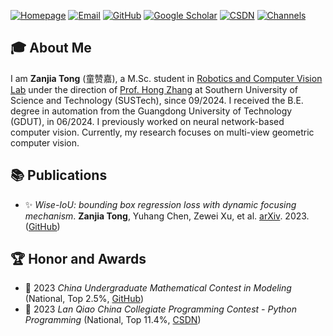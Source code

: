 [![Homepage](https://img.shields.io/badge/Homepage-2B51B6)](https://rcvlab.eee.sustech.edu.cn/authors/zanjia_tong/)
[![Email](https://img.shields.io/badge/Email-000000?logo=gmail)](mailto:tongzanjia@qq.com)
[![GitHub](https://img.shields.io/badge/GitHub-100000?logo=github)](https://github.com/Instinct323)
[![Google Scholar](https://img.shields.io/badge/Google%20Scholar-333333?logo=google-scholar)](https://scholar.google.com/citations?user=Zanjia_Tong)
[![CSDN](https://img.shields.io/badge/CSDN-2B51B6?logo=csdn&logoColor=white)](https://blog.csdn.net/qq_55745968)
[![Channels](https://img.shields.io/badge/Channels-荷碧TongZJ-07C160?logo=wechat&logoColor=white&color=808080&labelColor=07C160)](#)

## 🎓 About Me

I am **Zanjia Tong** (童赞嘉),
a M.Sc. student in [Robotics and Computer Vision Lab](https://rcvlab.eee.sustech.edu.cn/)
under the direction of [Prof. Hong Zhang](https://www.sustech.edu.cn/zh/faculties/zhanghong.html)
at Southern University of Science and Technology (SUSTech), since 09/2024.
I received the B.E. degree in automation from the Guangdong University of Technology (GDUT), in 06/2024.
I previously worked on neural network-based computer vision.
Currently, my research focuses on multi-view geometric computer vision.

## 📚 Publications

- ✨ *Wise-IoU: bounding box regression loss with dynamic focusing mechanism*. **Zanjia Tong**, Yuhang Chen, Zewei Xu, et al. [arXiv](https://arxiv.org/abs/2301.10051). 2023. ([GitHub](https://github.com/Instinct323/wiou))

## 🏆 Honor and Awards

- 🥈 2023 *China Undergraduate Mathematical Contest in Modeling* (National, Top 2.5%, [GitHub](https://github.com/Instinct323/mathmodel-23A))
- 🥈 2023 *Lan Qiao China Collegiate Programming Contest - Python Programming* (National, Top 11.4%, [CSDN](https://blog.csdn.net/qq_55745968/category_11619588.html))
